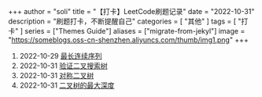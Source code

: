 +++
author = "soli"
title = "【打卡】LeetCode刷题记录"
date = "2022-10-31"
description = "刷题打卡，不断提醒自己"
categories = [
"其他"
]
tags = [
"打卡"
]
series = ["Themes Guide"]
aliases = ["migrate-from-jekyl"]
image = "https://someblogs.oss-cn-shenzhen.aliyuncs.com/thumb/img1.png"
+++
<!--more-->
1. 2022-10-29 [最长连续序列](https://leetcode.cn/problems/longest-consecutive-sequence/)
2. 2022-10-31 [验证二叉搜索树](https://leetcode.cn/problems/validate-binary-search-tree/)
3. 2022-10-31 [对称二叉树](https://leetcode.cn/problems/symmetric-tree/)
4. 2022-10-31 [二叉树的最大深度](https://leetcode.cn/problems/maximum-depth-of-binary-tree/)